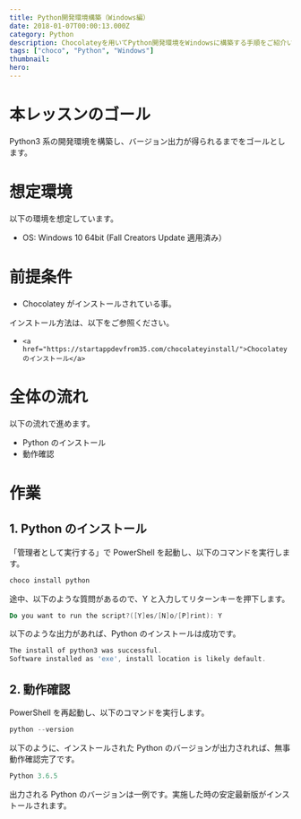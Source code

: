 ```yaml
---
title: Python開発環境構築（Windows編）
date: 2018-01-07T00:00:13.000Z
category: Python
description: Chocolateyを用いてPython開発環境をWindowsに構築する手順をご紹介いたします。
tags: ["choco", "Python", "Windows"]
thumbnail:
hero:
---
```


# 本レッスンのゴール

Python3 系の開発環境を構築し、バージョン出力が得られるまでをゴールとします。

# 想定環境

以下の環境を想定しています。

- OS: Windows 10 64bit (Fall Creators Update 適用済み）

# 前提条件

- Chocolatey がインストールされている事。

<attention>

インストール方法は、以下をご参照ください。

-     <a href="https://startappdevfrom35.com/chocolateyinstall/">Chocolateyのインストール</a>

</attention>

# 全体の流れ

以下の流れで進めます。

- Python のインストール
- 動作確認

# 作業

## 1. Python のインストール

「<span class="highlight">管理者として実行する</span>」で PowerShell を起動し、以下のコマンドを実行します。

```powershell
choco install python
```

途中、以下のような質問があるので、Y と入力してリターンキーを押下します。

```powershell
Do you want to run the script?([Y]es/[N]o/[P]rint): Y
```

以下のような出力があれば、Python のインストールは成功です。

```powershell
The install of python3 was successful.
Software installed as 'exe', install location is likely default.
```

## 2. 動作確認

PowerShell を再起動し、以下のコマンドを実行します。

```powershell
python --version
```

以下のように、インストールされた Python のバージョンが出力されれば、無事動作確認完了です。

```powershell
Python 3.6.5
```

<attention>出力される Python のバージョンは一例です。実施した時の安定最新版がインストールされます。</attention>

